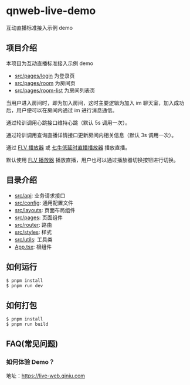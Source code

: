 # qnweb-live-demo

互动直播标准接入示例 demo

## 项目介绍

本项目为互动直播标准接入示例 demo

* [src/pages/login](./src/pages/login) 为登录页
* [src/pages/room](./src/pages/room) 为房间页
* [src/pages/room-list](./src/pages/room-list) 为房间列表页

当用户进入房间时，即为加入房间，这时主要逻辑为加入 im 聊天室，加入成功后，用户便可以在房间内通过 im 进行消息通信。

通过轮训调用心跳接口维持心跳（默认 5s 调用一次）。

通过轮训调用查询直播详情接口更新房间内相关信息（默认 3s 调用一次）。

通过 [FLV 播放器](https://github.com/Bilibili/flv.js/) 或 [七牛低延时直播播放器](https://developer.qiniu.com/pili/7730/geek-web-sdk) 播放直播。

默认使用 [FLV 播放器](https://github.com/Bilibili/flv.js/) 播放直播，用户也可以通过播放器切换按钮进行切换。

## 目录介绍

* [src/api](./src/api): 业务请求接口
* [src/config](./src/config): 通用配置文件
* [src/layouts](./src/layouts): 页面布局组件
* [src/pages](./src/pages): 页面组件
* [src/router](./src/router): 路由
* [src/styles](./src/styles): 样式
* [src/utils](./src/utils): 工具类
* [App.tsx](./src/App.tsx): 根组件

## 如何运行

```shell
$ pnpm install 
$ pnpm run dev
```

## 如何打包

```shell
$ pnpm install 
$ pnpm run build
```

## FAQ(常见问题)

### 如何体验 Demo？

地址：https://live-web.qiniu.com
